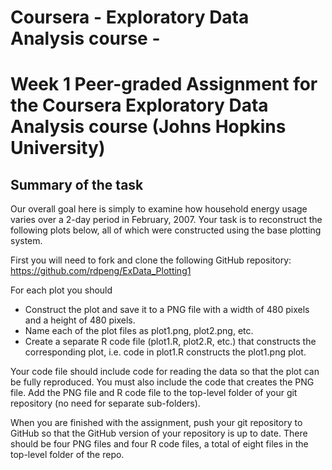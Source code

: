 # Coursera - Exploratory Data Analysis course - 
# Week 1 Peer-graded Assignment for the Coursera Exploratory Data Analysis course (Johns Hopkins University)

## Summary of the task
Our overall goal here is simply to examine how household energy usage varies over a 2-day period in February, 2007. 
Your task is to reconstruct the following plots below, all of which were constructed using the base plotting system.

First you will need to fork and clone the following GitHub repository: https://github.com/rdpeng/ExData_Plotting1

For each plot you should
- Construct the plot and save it to a PNG file with a width of 480 pixels and a height of 480 pixels.
- Name each of the plot files as plot1.png, plot2.png, etc.
- Create a separate R code file (plot1.R, plot2.R, etc.) that constructs the corresponding plot, i.e. code in plot1.R constructs the plot1.png plot.

Your code file should include code for reading the data so that the plot can be fully reproduced. 
You must also include the code that creates the PNG file.
Add the PNG file and R code file to the top-level folder of your git repository (no need for separate sub-folders).

When you are finished with the assignment, push your git repository to GitHub so that the GitHub version of your repository is up to date. 
There should be four PNG files and four R code files, a total of eight files in the top-level folder of the repo.
